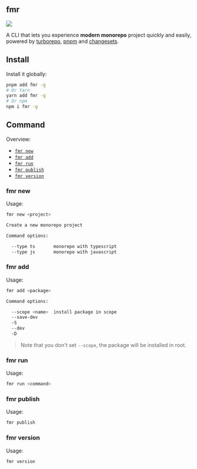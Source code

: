 ## fmr

<a href="https://www.npmjs.com/package/fmr"><img src="https://img.shields.io/npm/v/fmr"/></a>

A CLI that lets you experience **modern monorepo** project quickly and easily, powered by [turborepo](https://github.com/vercel/turborepo), [pnpm](https://github.com/pnpm/pnpm) and [changesets](https://github.com/changesets/changesets).

## Install

Install it globally:

```bash
pnpm add fmr -g
# Or Yarn
yarn add fmr -g
# Or npm
npm i fmr -g
```
## Command

Overview:

- [`fmr new`](https://github.com/WJCHumble/fmr#fmr-new)
- [`fmr add`](https://github.com/WJCHumble/fmr#fmr-add)
- [`fmr run`](https://github.com/WJCHumble/fmr#fmr-run)
- [`fmr publish`](https://github.com/WJCHumble/fmr#fmr-publish)
- [`fmr version`](https://github.com/WJCHumble/fmr#fmr-version)

### fmr new

Usage:

```bash
fmr new <project>

Create a new monorepo project

Command options:

  --type ts       monorepo with typescript
  --type js       monorepo with javascript
```

### fmr add

Usage:

```bash
fmr add <package>

Command options:

  --scope <name>  install package in scope
  --save-dev
  -S
  --dev
  -D
```

>Note that you don't set `--scope`, the package will be installed in root.

### fmr run

Usage:

```bash
fmr run <command>
```

### fmr publish

Usage:

```bash
fmr publish
```

### fmr version

Usage:

```bash
fmr version
```
